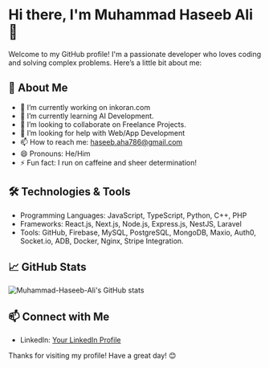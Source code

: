 # Hi there, I'm Muhammad Haseeb Ali 👋

Welcome to my GitHub profile! I'm a passionate developer who loves coding and solving complex problems. Here’s a little bit about me:

## 🚀 About Me
- 🔭 I’m currently working on inkoran.com
- 🌱 I’m currently learning AI Development.
- 👯 I’m looking to collaborate on Freelance Projects.
- 🤔 I’m looking for help with Web/App Development
- 📫 How to reach me: haseeb.aha786@gmail.com
- 😄 Pronouns: He/Him
- ⚡ Fun fact: I run on caffeine and sheer determination!

## 🛠️ Technologies & Tools
- Programming Languages: JavaScript, TypeScript, Python, C++, PHP
- Frameworks: React.js, Next.js, Node.js, Express.js, NestJS, Laravel
- Tools: GitHub, Firebase, MySQL, PostgreSQL, MongoDB, Maxio, Auth0, Socket.io, ADB, Docker, Nginx, Stripe Integration.

## 📈 GitHub Stats
![Muhammad-Haseeb-Ali's GitHub stats](https://github-readme-stats.vercel.app/api?username=Muhammad-Haseeb-Ali&show_icons=true&theme=radical)

## 📫 Connect with Me
- LinkedIn: [Your LinkedIn Profile](https://www.linkedin.com/in/muhammad-haseeb-ali/)

Thanks for visiting my profile! Have a great day! 😊
